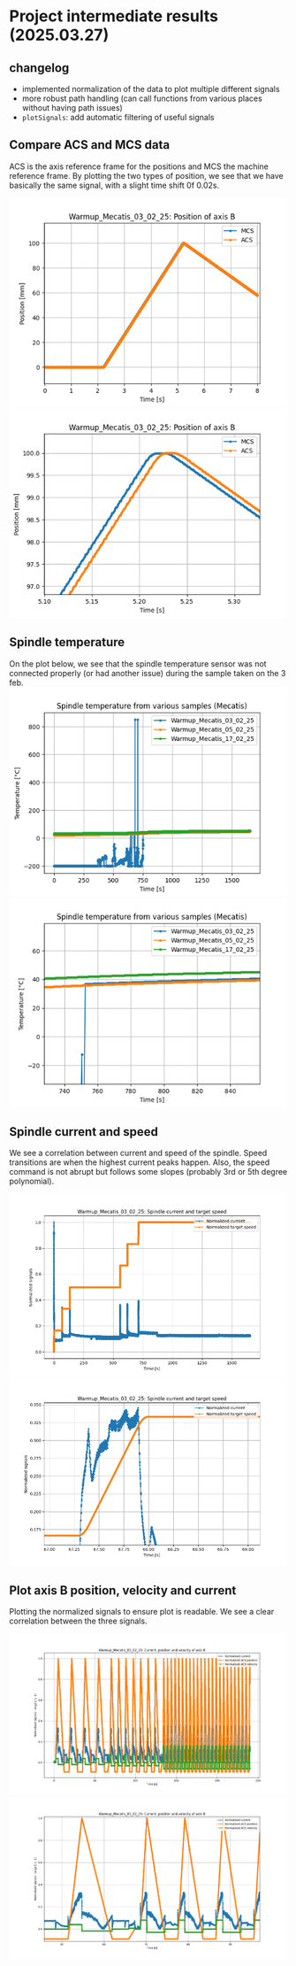 # Project intermediate results (2025.03.27)

## changelog

- implemented normalization of the data to plot multiple different signals
- more robust path handling (can call functions from various places without having path issues)
- `plotSignals`: add automatic filtering of useful signals

## Compare ACS and MCS data

ACS is the axis reference frame for the positions and MCS the machine reference frame. By plotting the two types of position, we see that we have basically the same signal, with a slight time shift 0f 0.02s.

![./mecatis-ACS-MCS-position.png](./mecatis-ACS-MCS-position.png)
![./mecatis-ACS-MCS-position-zoom.png](./mecatis-ACS-MCS-position-zoom.png)

## Spindle temperature

On the plot below, we see that the spindle temperature sensor was not connected properly (or had another issue) during the sample taken on the 3 feb.
![./spindle-temperature-mecatis.png](./spindle-temperature-mecatis.png)
![./spindle-temperature-mecatis-zoom.png](./spindle-temperature-mecatis-zoom.png)

## Spindle current and speed

We see a correlation between current and speed of the spindle. Speed transitions are when the highest current peaks happen. Also, the speed command is not abrupt but follows some slopes (probably 3rd or 5th degree polynomial).

![./spindle-current-and-speed.png](./spindle-current-and-speed.png)
![./spindle-current-and-speed-zoom.png](./spindle-current-and-speed-zoom.png)

## Plot axis B position, velocity and current

Plotting the normalized signals to ensure plot is readable. We see a clear correlation between the three signals.

![./position-velocity-current.png](./position-velocity-current.png)
![./position-velocity-current-zoom.png](./position-velocity-current-zoom.png)
